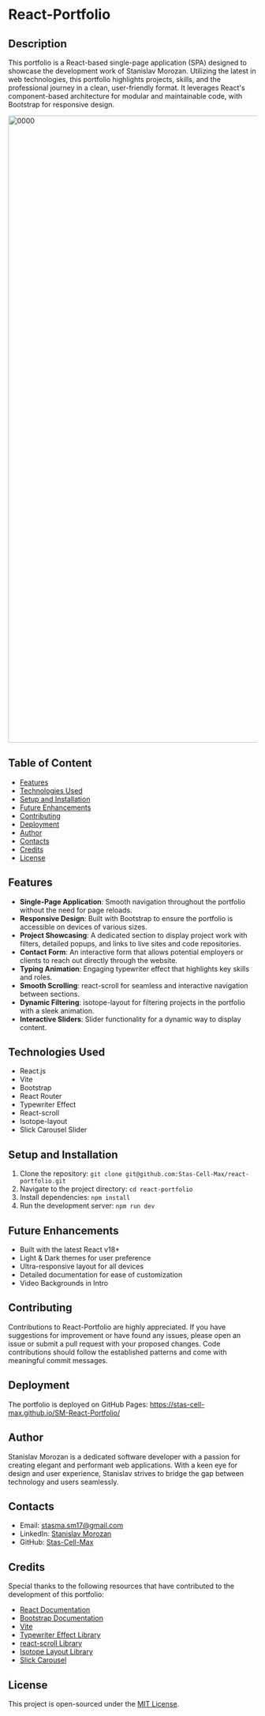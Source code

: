 # React-Portfolio

## Description 

This portfolio is a React-based single-page application (SPA) designed to showcase the development work of Stanislav Morozan. Utilizing the latest in web technologies, this portfolio highlights projects, skills, and the professional journey in a clean, user-friendly format. It leverages React's component-based architecture for modular and maintainable code, with Bootstrap for responsive design.


<img width="1271" alt="0000" src="https://github.com/Stas-Cell-Max/SM-React-Portfolio/assets/137020431/f6d9902d-e2ea-491d-b253-8f329b59e113">



## Table of Content

- [Features](#features)
- [Technologies Used](#technologies-used)
- [Setup and Installation](#setup-and-installation)
- [Future Enhancements](#future-enhancements)
- [Contributing](#contributing)
- [Deployment](#deployment)
- [Author](#author)
- [Contacts](#contacts)
- [Credits](#credits)
- [License](#license)

## Features
- **Single-Page Application**: Smooth navigation throughout the portfolio without the need for page reloads.
- **Responsive Design**: Built with Bootstrap to ensure the portfolio is accessible on devices of various sizes.
- **Project Showcasing**: A dedicated section to display project work with filters, detailed popups, and links to live sites and code repositories.
- **Contact Form**: An interactive form that allows potential employers or clients to reach out directly through the website.
- **Typing Animation**: Engaging typewriter effect that highlights key skills and roles.
- **Smooth Scrolling**: react-scroll for seamless and interactive navigation between sections.
- **Dynamic Filtering**: isotope-layout for filtering projects in the portfolio with a sleek animation.
- **Interactive Sliders**: Slider functionality for a dynamic way to display content.


## Technologies Used
- React.js
- Vite
- Bootstrap
- React Router
- Typewriter Effect
- React-scroll
- Isotope-layout
- Slick Carousel Slider

## Setup and Installation
1. Clone the repository: `git clone git@github.com:Stas-Cell-Max/react-portfolio.git`
2. Navigate to the project directory: `cd react-portfolio`
3. Install dependencies: `npm install`
4. Run the development server: `npm run dev`

## Future Enhancements
- Built with the latest React v18+
- Light & Dark themes for user preference
- Ultra-responsive layout for all devices
- Detailed documentation for ease of customization
- Video Backgrounds in Intro


## Contributing
Contributions to React-Portfolio are highly appreciated. If you have suggestions for improvement or have found any issues, please open an issue or submit a pull request with your proposed changes. Code contributions should follow the established patterns and come with meaningful commit messages.

## Deployment
The portfolio is deployed on GitHub Pages: https://stas-cell-max.github.io/SM-React-Portfolio/ 

## Author
Stanislav Morozan is a dedicated software developer with a passion for creating elegant and performant web applications. With a keen eye for design and user experience, Stanislav strives to bridge the gap between technology and users seamlessly.

## Contacts
- Email: stasma.sm17@gmail.com 
- LinkedIn: [Stanislav Morozan](https://www.linkedin.com/in/stanislavmorozan/)
- GitHub: [Stas-Cell-Max](https://github.com/Stas-Cell-Max/react-portfolio)

## Credits
Special thanks to the following resources that have contributed to the development of this portfolio:
- [React Documentation](https://reactjs.org/docs/getting-started.html)
- [Bootstrap Documentation](https://getbootstrap.com/docs/)
- [Vite](https://vitejs.dev/)
- [Typewriter Effect Library](https://www.npmjs.com/package/typewriter-effect)
- [react-scroll Library](https://www.npmjs.com/package/react-scroll)
- [Isotope Layout Library](https://isotope.metafizzy.co/)
- [Slick Carousel](https://kenwheeler.github.io/slick/)

## License
This project is open-sourced under the [MIT License](LICENSE).
